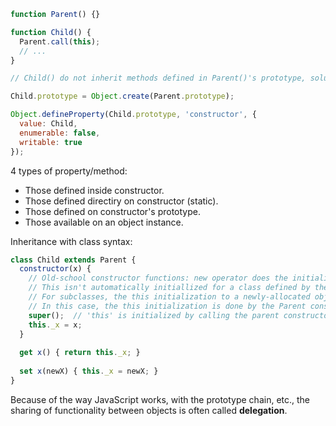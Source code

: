 ```javascript
function Parent() {}

function Child() {
  Parent.call(this);
  // ...
}

// Child() do not inherit methods defined in Parent()'s prototype, solution:

Child.prototype = Object.create(Parent.prototype);

Object.defineProperty(Child.prototype, 'constructor', {
  value: Child,
  enumerable: false,
  writable: true
});
```

4 types of property/method:
- Those defined inside constructor.
- Those defined directiry on constructor (static).
- Those defined on constructor's prototype.
- Those available on an object instance.

Inheritance with class syntax:
```javascript
class Child extends Parent {
  constructor(x) {
    // Old-school constructor functions: new operator does the initialization of this to a newly-allocated object.
    // This isn't automatically initiallized for a class defined by the extends keyword (i.e. subclasses).
    // For subclasses, the this initialization to a newly-allocated object is always dependant on the parent class.
    // In this case, the this initialization is done by the Parent constructor.
    super();  // 'this' is initialized by calling the parent constructor
    this._x = x;
  }
  
  get x() { return this._x; }
  
  set x(newX) { this._x = newX; }
}
```

Because of the way JavaScript works, with the prototype chain, etc., the sharing of functionality between objects is often called **delegation**.
